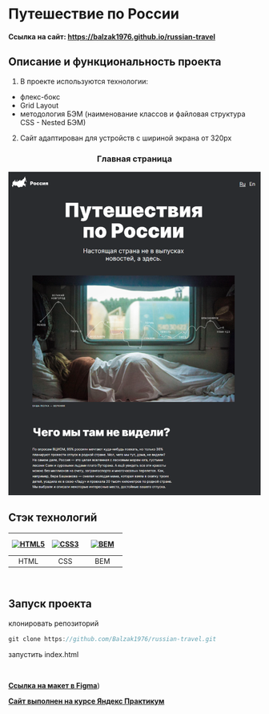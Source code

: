 # Путешествие по России

#### Ссылка на сайт: https://balzak1976.github.io/russian-travel

## Описание и функциональность проекта

1. В проекте используются технологии:

- флекс-бокс
- Grid Layout
- методология БЭМ (наименование классов и файловая структура CSS - Nested БЭМ)

2. Сайт адаптирован для устройств с шириной экрана от 320px

<div align="center">

### Главная страница

</div>

![Главная страница](screenshots/page1.png)

## Стэк технологий

| <a href="https://html.spec.whatwg.org/multipage/" target="_blank" rel="noreferrer"><img width="45" height="45" alt="HTML5" src="https://cdn.jsdelivr.net/gh/devicons/devicon/icons/html5/html5-plain.svg" /></a> | <a href="https://www.w3schools.com/css/" target="_blank" rel="noreferrer"><img width="45" height="45" alt="CSS3" src="https://cdn.jsdelivr.net/gh/devicons/devicon/icons/css3/css3-plain.svg" /></a> | <a href="http://getbem.com/" target="_blank"><img style="margin: 10px" src="https://profilinator.rishav.dev/skills-assets/bem.svg" alt="BEM" height="45" /></a> |
| :---: | :---: | :---: |
| HTML | CSS  | BEM |

<br>


## Запуск проекта

клонировать репозиторий

```javascript
git clone https://github.com/Balzak1976/russian-travel.git
```
запустить index.html

<br>

[**Ссылка на макет в Figma**](https://www.figma.com/file/5S2WSbEFL6awjVWJ0NWL8Q/Sprint-3_-Russia-_-desktop-mobile?node-id=28503%3A0))

[**Сайт выполнен на курсе Яндекс Практикум**](https://practicum.yandex.ru/profile/web/)
